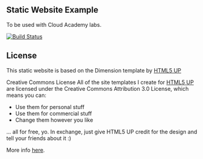Static Website Example
----------------------

To be used with Cloud Academy labs.

[![Build Status](http://54.90.53.94:8080/buildStatus/icon?job=static-website)](http://54.90.53.94:8080/job/static-website/)

License
----------------------

This static website is based on the Dimension template by [HTML5 UP](https://html5up.net/)

Creative Commons License
All of the site templates I create for [HTML5 UP](https://html5up.net/) are licensed under the Creative Commons Attribution 3.0 License, which means you can:
 - Use them for personal stuff
 - Use them for commercial stuff
 - Change them however you like


... all for free, yo. In exchange, just give HTML5 UP credit for the design and tell your friends about it :)

More info [here](https://html5up.net/license).
